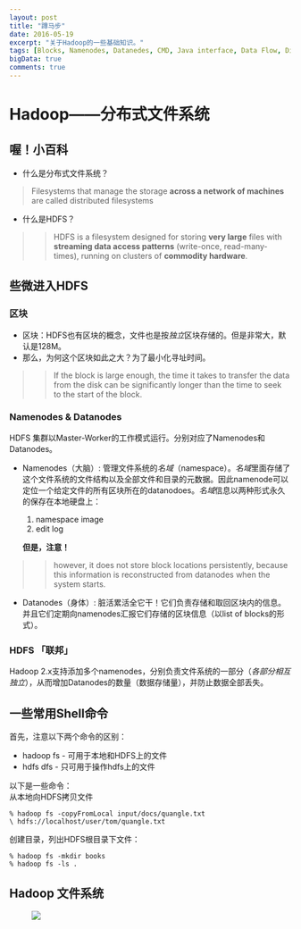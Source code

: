 ```yaml
---
layout: post
title: "蹲马步"
date: 2016-05-19
excerpt: "关于Hadoop的一些基础知识。"
tags: [Blocks, Namenodes, Datanedes, CMD, Java interface, Data Flow, Distcp－并行拷贝]
bigData: true
comments: true
---
```


# Hadoop——分布式文件系统



## 喔！小百科
* 什么是分布式文件系统？
 > Filesystems that manage the storage **across a network of machines** are called distributed filesystems

* 	什么是HDFS？

> > HDFS is a filesystem designed for storing **very large** files with **streaming data access patterns** (write-once, read-many-times), running on clusters of **commodity hardware**.

## 些微进入HDFS

### 区块

* 区块：HDFS也有区块的概念，文件也是按*独立*区块存储的。但是非常大，默认是128M。
* 那么，为何这个区块如此之大？为了最小化寻址时间。

> > If the block is large enough, the time it takes to transfer the data from the disk can be significantly longer than the time to seek to the start of the block.

### Namenodes & Datanodes

HDFS 集群以Master-Worker的工作模式运行。分别对应了Namenodes和Datanodes。  

* Namenodes（大脑）: 管理文件系统的*名域*（namespace）。*名域*里面存储了这个文件系统的文件结构以及全部文件和目录的元数据。因此namenode可以定位一个给定文件的所有区块所在的datanodoes。*名域*信息以两种形式永久的保存在本地硬盘上：
  1. namespace image
  2. edit log

  **但是，注意！**
  
> > however, it does not store block locations persistently, because this information is reconstructed from datanodes when the system starts.

* Datanodes（身体）: 脏活累活全它干！它们负责存储和取回区块内的信息。并且它们定期向namenodes汇报它们存储的区块信息（以list of blocks的形式）。

### HDFS 「联邦」

Hadoop 2.x支持添加多个namenodes，分别负责文件系统的一部分（*各部分相互独立*），从而增加Datanodes的数量（数据存储量），并防止数据全部丢失。

## 一些常用Shell命令

首先，注意以下两个命令的区别：

* hadoop fs - 可用于本地和HDFS上的文件
* hdfs dfs - 只可用于操作hdfs上的文件

以下是一些命令：  
从本地向HDFS拷贝文件

	% hadoop fs -copyFromLocal input/docs/quangle.txt  
	\ hdfs://localhost/user/tom/quangle.txt

创建目录，列出HDFS根目录下文件：

	% hadoop fs -mkdir books	% hadoop fs -ls .
	
## Hadoop 文件系统
<figure>
	<a href="http://breakdimbo.github.io/images/Hadoop-Filesystem.png"><img src="http://breakdimbo.github.io/images/Hadoop-Filesystem.png"></a>
</figure>
